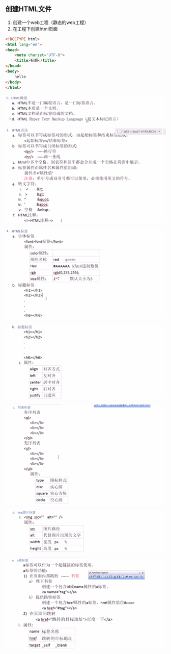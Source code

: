 ## 创建HTML文件

1. 创建一个web工程（静态的web工程）
2. 在工程下创建html页面

```html
<!DOCTYPE html>
<html lang="en">
<head>
    <meta charset="UTF-8">
    <title>标题</title>
</head>
<body>
    hello
</body>
</html>
```

![截屏2021-07-12 上午11.13.53](https://raw.githubusercontent.com/DataDevLPY/TyporaPicStore/main/Picture202111220039062.png?token=AWS37JN7RBBWERVNKJZV4P3BTJ3HQ)

![截屏2021-07-12 上午11.16.35](https://raw.githubusercontent.com/DataDevLPY/TyporaPicStore/main/Picture202111220039140.png?token=AWS37JJWDAR3Q3GSP252I2TBTJ3HU)

![截屏2021-07-12 上午11.18.38](https://raw.githubusercontent.com/DataDevLPY/TyporaPicStore/main/Picture202111220039726.png?token=AWS37JLIZG2FU4MPW35KPQ3BTJ3H2)

![截屏2021-07-12 上午11.19.09](https://raw.githubusercontent.com/DataDevLPY/TyporaPicStore/main/Picture202111220039679.png?token=AWS37JLTVBIR4736YGUNSATBTJ3IE)

![截屏2021-07-12 上午11.19.59](https://raw.githubusercontent.com/DataDevLPY/TyporaPicStore/main/Picture202111220039548.png?token=AWS37JKPCJ6JC5LFBS4B6STBTJ3IK)

![截屏2021-07-12 上午11.22.31](https://raw.githubusercontent.com/DataDevLPY/TyporaPicStore/main/Picture202111220039924.png?token=AWS37JJHTYRPQBM4IXT5ZMTBTJ3IM)

![截屏2021-07-12 上午11.25.14](https://raw.githubusercontent.com/DataDevLPY/TyporaPicStore/main/Picture202111220039457.png?token=AWS37JLO7Q5DAKSHWYA73TLBTJ3IQ)



